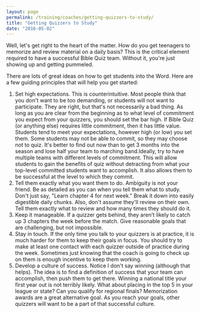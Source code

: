 ```yaml
---
layout: page
permalink: /training/coaches/getting-quizzers-to-study/
title: "Getting Quizzers to Study"
date: "2016-05-02"
---
```


Well, let's get right to the heart of the matter. How do you get teenagers to memorize and review material on a daily basis? This is the critical element required to have a successful Bible Quiz team. Without it, you're just showing up and getting pummeled.

There are lots of great ideas on how to get students into the Word. Here are a few guiding principles that will help you get started:

1. Set high expectations. This is counterintuitive. Most people think that you don't want to be too demanding, or students will not want to participate. They are right, but that's not necessarily a bad thing. As long as you are clear from the beginning as to what level of commitment you expect from your quizzers, you should set the bar high. If Bible Quiz (or anything else) requires little commitment, then it has little value. Students tend to meet your expectations, however high (or low) you set them. Some students may not be able to commit, so they may choose not to quiz. It's better to find out now than to get 3 months into the season and lose half your team to marching band.Ideally, try to have multiple teams with different levels of commitment. This will allow students to gain the benefits of quiz without detracting from what your top-level committed students want to accomplish. It also allows them to be successful at the level to which they commit.
2. Tell them exactly what you want them to do. Ambiguity is not your friend. Be as detailed as you can when you tell them what to study. Don't just say, "Learn chapter 4 for next week." Break it down into easily digestible daily chunks. Also, don't assume they'll review on their own. Tell them exactly what to review and how many times they should do it.
3. Keep it manageable. If a quizzer gets behind, they aren't likely to catch up 3 chapters the week before the match. Give reasonable goals that are challenging, but not impossible.
4. Stay in touch. If the only time you talk to your quizzers is at practice, it is much harder for them to keep their goals in focus. You should try to make at least one contact with each quizzer outside of practice during the week. Sometimes just knowing that the coach is going to check up on them is enough incentive to keep them working.
5. Develop a culture of success. Notice I don't say winning (although that helps). The idea is to find a definition of success that your team can accomplish, then push them to get there. Winning a national title your first year out is not terribly likely. What about placing in the top 5 in your league or state? Can you qualify for regional finals? Memorization awards are a great alternative goal. As you reach your goals, other quizzers will want to be a part of that successful culture.
